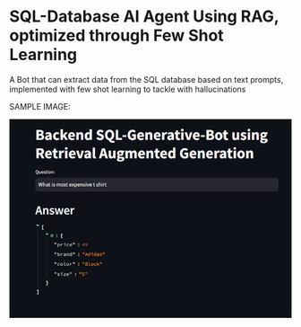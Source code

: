 # SQL-Database AI Agent Using RAG, optimized through Few Shot Learning

A Bot that can extract data from the SQL database based on text prompts, implemented with few shot learning to tackle with hallucinations


SAMPLE IMAGE:

![SQL.png](SQL.png)

